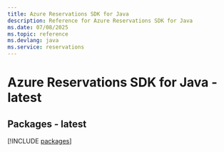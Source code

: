 ```yaml
---
title: Azure Reservations SDK for Java
description: Reference for Azure Reservations SDK for Java
ms.date: 07/08/2025
ms.topic: reference
ms.devlang: java
ms.service: reservations
---
```

# Azure Reservations SDK for Java - latest
## Packages - latest
[!INCLUDE [packages](reservations-index.md)]